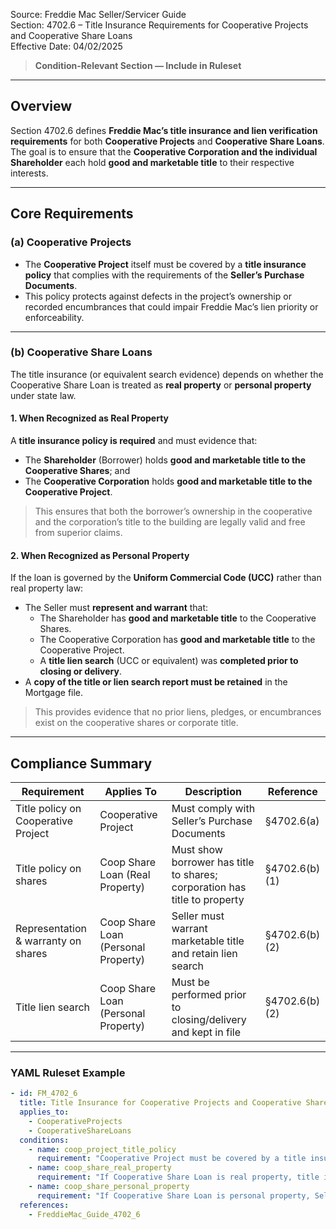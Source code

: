 Source: Freddie Mac Seller/Servicer Guide  
Section: 4702.6 – Title Insurance Requirements for Cooperative Projects and Cooperative Share Loans  
Effective Date: 04/02/2025  

> **Condition-Relevant Section — Include in Ruleset**

---

## Overview  

Section 4702.6 defines **Freddie Mac’s title insurance and lien verification requirements** for both **Cooperative Projects** and **Cooperative Share Loans**.  
The goal is to ensure that the **Cooperative Corporation and the individual Shareholder** each hold **good and marketable title** to their respective interests.

---

## Core Requirements  

### (a) Cooperative Projects  

- The **Cooperative Project** itself must be covered by a **title insurance policy** that complies with the requirements of the **Seller’s Purchase Documents**.  
- This policy protects against defects in the project’s ownership or recorded encumbrances that could impair Freddie Mac’s lien priority or enforceability.

---

### (b) Cooperative Share Loans  

The title insurance (or equivalent search evidence) depends on whether the Cooperative Share Loan is treated as **real property** or **personal property** under state law.

#### 1. When Recognized as **Real Property**

A **title insurance policy is required** and must evidence that:  
- The **Shareholder** (Borrower) holds **good and marketable title to the Cooperative Shares**; and  
- The **Cooperative Corporation** holds **good and marketable title to the Cooperative Project**.  

> This ensures that both the borrower’s ownership in the cooperative and the corporation’s title to the building are legally valid and free from superior claims.

#### 2. When Recognized as **Personal Property**

If the loan is governed by the **Uniform Commercial Code (UCC)** rather than real property law:  
- The Seller must **represent and warrant** that:  
  - The Shareholder has **good and marketable title** to the Cooperative Shares.  
  - The Cooperative Corporation has **good and marketable title** to the Cooperative Project.  
  - A **title lien search** (UCC or equivalent) was **completed prior to closing or delivery**.  
- A **copy of the title or lien search report must be retained** in the Mortgage file.  

> This provides evidence that no prior liens, pledges, or encumbrances exist on the cooperative shares or corporate title.

---

## Compliance Summary  

| Requirement | Applies To | Description | Reference |
|--------------|-------------|--------------|------------|
| Title policy on Cooperative Project | Cooperative Project | Must comply with Seller’s Purchase Documents | §4702.6(a) |
| Title policy on shares | Coop Share Loan (Real Property) | Must show borrower has title to shares; corporation has title to property | §4702.6(b)(1) |
| Representation & warranty on shares | Coop Share Loan (Personal Property) | Seller must warrant marketable title and retain lien search | §4702.6(b)(2) |
| Title lien search | Coop Share Loan (Personal Property) | Must be performed prior to closing/delivery and kept in file | §4702.6(b)(2) |

---

### YAML Ruleset Example  

```yaml
- id: FM_4702_6
  title: Title Insurance for Cooperative Projects and Cooperative Share Loans
  applies_to:
    - CooperativeProjects
    - CooperativeShareLoans
  conditions:
    - name: coop_project_title_policy
      requirement: "Cooperative Project must be covered by a title insurance policy meeting Seller’s Purchase Documents."
    - name: coop_share_real_property
      requirement: "If Cooperative Share Loan is real property, title insurance must confirm shareholder and cooperative corporation both hold good and marketable title."
    - name: coop_share_personal_property
      requirement: "If Cooperative Share Loan is personal property, Seller must warrant shareholder and cooperative corporation titles and retain pre-closing title lien search in the Mortgage file."
  references:
    - FreddieMac_Guide_4702_6
